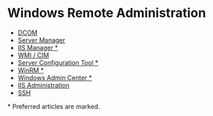 Windows Remote Administration
=============================

- [DCOM](RemoteAdministration/Dcom.md)
- [Server Manager](RemoteAdministration/ServerManager.md)
- [IIS Manager *](RemoteAdministration/IisManager.md)
- [WMI / CIM](RemoteAdministration/Wmi.md)
- [Server Configuration Tool *](RemoteAdministration/Sconfig.md)
- [WinRM *](RemoteAdministration/WinRM.md)
- [Windows Admin Center *](RemoteAdministration/WindowsAdminCenter.md)
- [IIS Administration](RemoteAdministration/IisAdministration.md)
- [SSH](RemoteAdministration/Ssh.md)

\* Preferred articles are marked.

